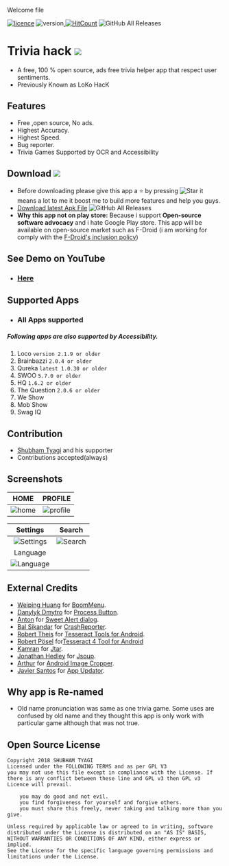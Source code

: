 
Welcome file


[![licence](https://img.shields.io/badge/Licence-GPLv3-red.svg)](https://github.com/SubhamTyagi/loco-answers/blob/master/LICENSE) ![version](https://img.shields.io/badge/Version-2.3.0-green.svg)[ ![HitCount](http://hits.dwyl.io/SubhamTyagi/loco-answers.svg)](http://hits.dwyl.io/SubhamTyagi/loco-answers)  ![GitHub All Releases](https://img.shields.io/github/downloads/SubhamTyagi/loco-answers/total.svg?style=social)


# Trivia hack  <a target="_blank" href="https://paypal.me/shubhamtyagi1" title="Donate using PayPal"><img src="https://img.shields.io/badge/paypal-donate-yellow.svg" /></a>


* A free, 100 % open source, ads free trivia helper app that respect user sentiments.
*  Previously Known as LoKo HacK

## Features
* Free ,open source, No ads.
* Highest Accuracy.
* Highest Speed.
* Bug reporter.
* Trivia Games Supported by OCR and Accessibility 
## Download <a target="_blank" href="https://paypal.me/shubhamtyagi1" title="Donate using PayPal"><img src="https://img.shields.io/badge/paypal-donate-red.svg" /></a>

* Before downloading please give this app a :star: by pressing ![Star](/.github/assets/star.PNG) it means a lot to me it boost me to build more features and help you guys.
* [Download latest Apk File](https://github.com/SubhamTyagi/loco-answers/releases)  ![GitHub All Releases](https://img.shields.io/github/downloads/SubhamTyagi/loco-answers/total.svg?style=social)
* **Why this app not on play store:** Because i support **Open-source software advocacy** and i hate Google Play store. This app will be available on open-source market such as F-Droid (i am working for comply with the [F-Droid's inclusion policy](https://f-droid.org/docs/Inclusion_Policy/?title=Inclusion_Policy))
## See Demo on YouTube
* ### [Here](https://youtu.be/H0LvFNW_svA)
## Supported Apps
- ### All Apps supported
##### Following apps are also supported by Accessibility.
1. Loco `version 2.1.9 or older`
2. Brainbazzi `2.0.4 or older`
3. Qureka `latest 1.0.30 or older`
4. SWOO `5.7.0 or older`
5. HQ `1.6.2 or older`
6. The Question `2.0.6 or older`
8. We Show
9. Mob Show
10. Swag IQ

## Contribution
* [Shubham Tyagi](https://subhamtyagi.github.io/) and his supporter
* Contributions accepted(always)

## Screenshots
| HOME | PROFILE |
|:-:|:-:|
| ![home](/.github/assets/home.jpg?raw=true "home") | ![profile](/.github/assets/profile.jpg?raw=true "profile") |

| Settings |Search|
|:-:|:-:|
|![Settings](/.github/assets/settings.jpg?raw=true "Settings") | ![Search](/.github/assets/search.jpg?raw=true "Search")|
|Language|
| ![Language](/.github/assets/language.jpg?raw=true "Language")|

## External Credits

 - [Weiping Huang](https://nightonke.outlook.io) for [BoomMenu](https://github.com/Nightonke/BoomMenu).
 - [Danylyk Dmytro](https://dmytrodanylyk.com/) for  [Process Button](https://github.com/dmytrodanylyk/android-process-button).
 - [Anton]( https://vk.com/f0ris) for [Sweet Alert dialog](https://github.com/F0RIS/sweet-alert-dialog).
 - [Bal Sikandar](balsikandar.github.io) for [CrashReporter](https://github.com/MindorksOpenSource/CrashReporter).
 - [Robert Theis](http://www.rmtheis.com/) for [Tesseract Tools for Android](https://github.com/rmtheis/tess-two).
 - [Robert Pösel](https://github.com/Robyer) for[Tesseract 4 Tool for Android](https://github.com/adaptech-cz/Tesseract4Android)
 - [Kamran](http://kamranzafar.github.com/) for [Jtar](https://github.com/kamranzafar/jtar).
 - [Jonathan Hedley](http://jonathanhedley.com) for [Jsoup](https://jsoup.org/).
 - [Arthur](http://TheArtOfDev.com/) for [Android Image Cropper](https://github.com/ArthurHub/Android-Image-Cropper).
 - [Javier Santos](https://github.com/javiersantos) for [App Updator](https://github.com/javiersantos/AppUpdater/).


 ## Why app is Re-named

 - Old name pronunciation was same as one trivia game. Some uses are confused by old name and they thought this app is only work with particular game although that was not true.



## Open Source License
    Copyright 2018 SHUBHAM TYAGI
    Licensed under the FOLLOWING TERMS and as per GPL V3
    you may not use this file except in compliance with the License. If there is any conflict between these line and GPL v3 then GPL v3 Licence will prevail.

        you may do good and not evil.
        you find forgiveness for yourself and forgive others.
        you must share this freely, never taking and talking more than you give.

    Unless required by applicable law or agreed to in writing, software
    distributed under the License is distributed on an "AS IS" BASIS,
    WITHOUT WARRANTIES OR CONDITIONS OF ANY KIND, either express or implied.
    See the License for the specific language governing permissions and
    limitations under the License.
